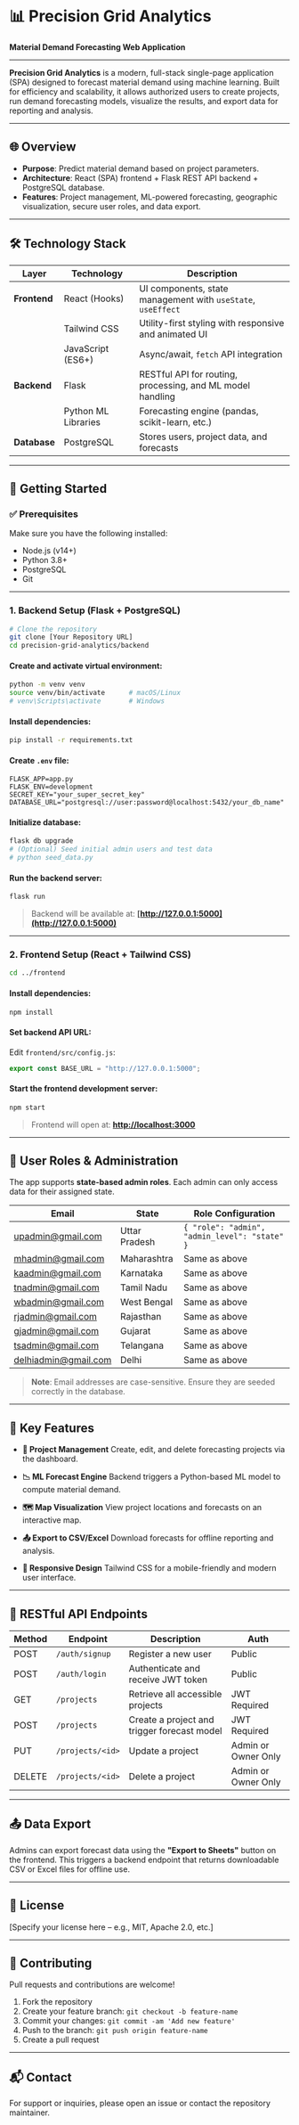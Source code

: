 
# 📊 Precision Grid Analytics

**Material Demand Forecasting Web Application**

---

**Precision Grid Analytics** is a modern, full-stack single-page application (SPA) designed to forecast material demand using machine learning. Built for efficiency and scalability, it allows authorized users to create projects, run demand forecasting models, visualize the results, and export data for reporting and analysis.

---

## 🌐 Overview

* **Purpose**: Predict material demand based on project parameters.
* **Architecture**: React (SPA) frontend + Flask REST API backend + PostgreSQL database.
* **Features**: Project management, ML-powered forecasting, geographic visualization, secure user roles, and data export.

---

## 🛠️ Technology Stack

| Layer        | Technology          | Description                                                  |
| ------------ | ------------------- | ------------------------------------------------------------ |
| **Frontend** | React (Hooks)       | UI components, state management with `useState`, `useEffect` |
|              | Tailwind CSS        | Utility-first styling with responsive and animated UI        |
|              | JavaScript (ES6+)   | Async/await, `fetch` API integration                         |
| **Backend**  | Flask               | RESTful API for routing, processing, and ML model handling   |
|              | Python ML Libraries | Forecasting engine (pandas, scikit-learn, etc.)              |
| **Database** | PostgreSQL          | Stores users, project data, and forecasts                    |

---

## 🚀 Getting Started

### ✅ Prerequisites

Make sure you have the following installed:

* Node.js (v14+)
* Python 3.8+
* PostgreSQL
* Git

---

### 1. Backend Setup (Flask + PostgreSQL)

```bash
# Clone the repository
git clone [Your Repository URL]
cd precision-grid-analytics/backend
```

#### Create and activate virtual environment:

```bash
python -m venv venv
source venv/bin/activate      # macOS/Linux
# venv\Scripts\activate       # Windows
```

#### Install dependencies:

```bash
pip install -r requirements.txt
```

#### Create `.env` file:

```env
FLASK_APP=app.py
FLASK_ENV=development
SECRET_KEY="your_super_secret_key"
DATABASE_URL="postgresql://user:password@localhost:5432/your_db_name"
```

#### Initialize database:

```bash
flask db upgrade
# (Optional) Seed initial admin users and test data
# python seed_data.py
```

#### Run the backend server:

```bash
flask run
```

> Backend will be available at: **[http://127.0.0.1:5000](http://127.0.0.1:5000)**

---

### 2. Frontend Setup (React + Tailwind CSS)

```bash
cd ../frontend
```

#### Install dependencies:

```bash
npm install
```

#### Set backend API URL:

Edit `frontend/src/config.js`:

```js
export const BASE_URL = "http://127.0.0.1:5000";
```

#### Start the frontend development server:

```bash
npm start
```

> Frontend will open at: **[http://localhost:3000](http://localhost:3000)**

---

## 🔐 User Roles & Administration

The app supports **state-based admin roles**. Each admin can only access data for their assigned state.

| Email                                               | State         | Role Configuration                            |
| --------------------------------------------------- | ------------- | --------------------------------------------- |
| [upadmin@gmail.com](mailto:upadmin@gmail.com)       | Uttar Pradesh | `{ "role": "admin", "admin_level": "state" }` |
| [mhadmin@gmail.com](mailto:mhadmin@gmail.com)       | Maharashtra   | Same as above                                 |
| [kaadmin@gmail.com](mailto:kaadmin@gmail.com)       | Karnataka     | Same as above                                 |
| [tnadmin@gmail.com](mailto:tnadmin@gmail.com)       | Tamil Nadu    | Same as above                                 |
| [wbadmin@gmail.com](mailto:wbadmin@gmail.com)       | West Bengal   | Same as above                                 |
| [rjadmin@gmail.com](mailto:rjadmin@gmail.com)       | Rajasthan     | Same as above                                 |
| [gjadmin@gmail.com](mailto:gjadmin@gmail.com)       | Gujarat       | Same as above                                 |
| [tsadmin@gmail.com](mailto:tsadmin@gmail.com)       | Telangana     | Same as above                                 |
| [delhiadmin@gmail.com](mailto:delhiadmin@gmail.com) | Delhi         | Same as above                                 |

> **Note**: Email addresses are case-sensitive. Ensure they are seeded correctly in the database.

---

## 📌 Key Features

* **🔧 Project Management**
  Create, edit, and delete forecasting projects via the dashboard.

* **📉 ML Forecast Engine**
  Backend triggers a Python-based ML model to compute material demand.

* **🗺️ Map Visualization**
  View project locations and forecasts on an interactive map.

* **📤 Export to CSV/Excel**
  Download forecasts for offline reporting and analysis.

* **🎨 Responsive Design**
  Tailwind CSS for a mobile-friendly and modern user interface.

---

## 🔗 RESTful API Endpoints

| Method | Endpoint         | Description                                 | Auth                |
| ------ | ---------------- | ------------------------------------------- | ------------------- |
| POST   | `/auth/signup`   | Register a new user                         | Public              |
| POST   | `/auth/login`    | Authenticate and receive JWT token          | Public              |
| GET    | `/projects`      | Retrieve all accessible projects            | JWT Required        |
| POST   | `/projects`      | Create a project and trigger forecast model | JWT Required        |
| PUT    | `/projects/<id>` | Update a project                            | Admin or Owner Only |
| DELETE | `/projects/<id>` | Delete a project                            | Admin or Owner Only |

---

## 📤 Data Export

Admins can export forecast data using the **"Export to Sheets"** button on the frontend. This triggers a backend endpoint that returns downloadable CSV or Excel files for offline use.

---

## 📄 License

[Specify your license here – e.g., MIT, Apache 2.0, etc.]

---

## 🤝 Contributing

Pull requests and contributions are welcome!

1. Fork the repository
2. Create your feature branch: `git checkout -b feature-name`
3. Commit your changes: `git commit -am 'Add new feature'`
4. Push to the branch: `git push origin feature-name`
5. Create a pull request

---

## 📬 Contact

For support or inquiries, please open an issue or contact the repository maintainer.


